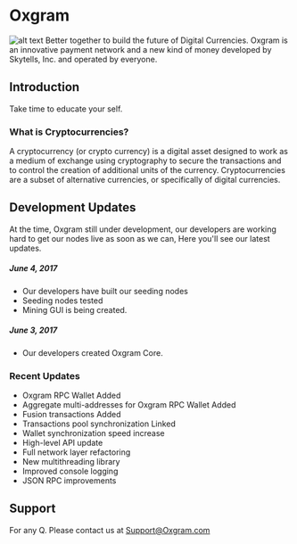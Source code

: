 
# Oxgram
![alt text](https://www.oxgram.com/favicon.png) 
Better together to build the future of Digital Currencies.
Oxgram is an innovative payment network and a new kind of money developed by Skytells, Inc. and operated by everyone.


## Introduction
 Take time to educate your self.

### What is Cryptocurrencies?
A cryptocurrency (or crypto currency) is a digital asset designed to work as a medium of exchange using cryptography to secure the transactions and to control the creation of additional units of the currency. Cryptocurrencies are a subset of alternative currencies, or specifically of digital currencies.

## Development Updates

At the time, Oxgram still under development, our developers are working hard to get our nodes live as soon as we can, Here you'll see our latest updates.

##### June 4, 2017
- Our developers have built our seeding nodes
- Seeding nodes tested
- Mining GUI is being created.

##### June 3, 2017
- Our developers created Oxgram Core.

### Recent Updates

- Oxgram RPC Wallet Added
- Aggregate multi-addresses for Oxgram RPC Wallet Added
- Fusion transactions Added
- Transactions pool synchronization Linked
- Wallet synchronization speed increase
- High-level API update
- Full network layer refactoring
- New multithreading library
- Improved console logging
- JSON RPC improvements


## Support
For any Q. Please contact us at Support@Oxgram.com
